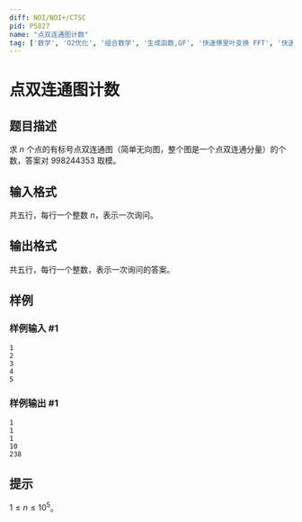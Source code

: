 ```yaml
---
diff: NOI/NOI+/CTSC
pid: P5827
name: "点双连通图计数"
tag: ['数学', 'O2优化', '组合数学', '生成函数,GF', '快速傅里叶变换 FFT', '快速数论变换 NTT']
---
```

# 点双连通图计数
## 题目描述

求 $n$ 个点的有标号点双连通图（简单无向图，整个图是一个点双连通分量）的个数，答案对 $998244353$ 取模。
## 输入格式

共五行，每行一个整数 $n$，表示一次询问。
## 输出格式

共五行，每行一个整数，表示一次询问的答案。
## 样例

### 样例输入 #1
```
1
2
3
4
5

```
### 样例输出 #1
```
1
1
1
10
238

```
## 提示

$1 \le n \le 10^5$。
